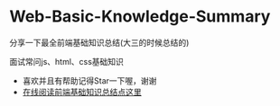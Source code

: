 # Web-Basic-Knowledge-Summary #
分享一下最全前端基础知识总结(大三的时候总结的)

面试常问js、html、css基础知识
* 喜欢并且有帮助记得Star一下喔，谢谢
* [在线阅读前端基础知识总结点这里](https://github.com/huangshanhe/Web-Basic-knowledge-summary/blob/master/%E5%9C%A8%E7%BA%BFmarkdown/%E5%89%8D%E7%AB%AF%E5%9F%BA%E7%A1%80%E7%9F%A5%E8%AF%86(%E5%B8%B8%E9%97%AE).md "前端基础知识总结点这里")
